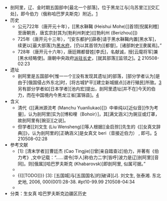 - 剖阿里，辽、金时期五国部中[最北一个部落]，位于黑龙江与[乌苏里江][交汇处]，即今伯力（俄称哈巴罗夫斯克）附近。[1](((ajX1vCUlq)))
- 历史
    - 公元722年（唐开元十年），[[黑水靺鞨 (Heishui Mohe)]]首领[倪属利稽]至唐朝贡，唐玄宗封其为[勃利州刺史]([[勃利州 (Berizhou)]])
    - 725年（唐开元十三年），“[安东都护][薛泰]请于黑水靺鞨内置[黑水军]，续更以[最大部落]为[黑水府](((Swe0rNcaI)))，[仍以其首领为][都督]，[诸部刺史][隶属焉]。”
    - 728年（唐开元十六年），唐廷赐都督姓[李氏]，名献诚，授[云麾将军]兼[黑水经略使]。唐朝中央政府[派驻长史](((BVRC4u1ZF)))，[就其部落][监领之]。[2]
210508-02:23
- 遗址
    - 剖阿里是五国部中[惟一一个][没有发现其遗址]的部落，[部分学者认为]是由于[俄国侵占外东北]时，[将古城铲平][建立新城据点][进行殖民]所致。[3](((ZW7t1h1zy))) 另有部分学者如[日本学者][池内宏]提出，剖阿里遗址[并不在]今天的伯力，而在中国境内今黑龙江省[富锦县]。[4](((0gv1mAKXC)))
- 含义
    - 清代《[[满洲源流考 (Manchu Yuanliukao)]]》中单纯以[近似音][作为考量]，认为剖阿里[实为][博和哩（Bohoir）]，其[满文涵义]为豌豆或灯罩，故剖阿里有[豌豆][之说]。
    - 但学者[[刘文生 (Liu Wensheng)]]等人根据[[金启孮]]先生的《[[女真文辞典]]》，认为剖阿里的[正确涵义]是女真文 beri（音接近伯力） , 即弓。[5](((ZW7t1h1zy)))
210508-02:28
- 参考文献
    - [1]: [清末学者][[曹廷杰 (Cao Tingjie)]]曾[亲自踏查过]伯力，并著有《伯力考》,文中记载：“……谓令[华人]称伯力二字[皆呼]波力是辽[剖阿里][音同]。则[俄属][哈巴罗夫斯克 (Khabarovsk)]即剖阿里, 似属可据。”
    - [2]: 《旧唐书·靺鞨传》
    - {{[[TODO]]}} [3]: [五国城]与[五国国名]的[破译][J]. 刘文生, 张泰湘. 东北史地, 2006, 000(001):28-38. #pt10-99.99
210508-04:34
    - [4]: 谭其骥:《中国历史地图集释文汇编》东北卷
- 分类：生女真 哈巴罗夫斯克边疆区历史
